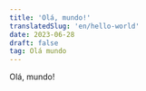 ```yaml
---
title: 'Olá, mundo!'
translatedSlug: 'en/hello-world'
date: 2023-06-28
draft: false
tag: Olá mundo
---
```


Olá, mundo!
